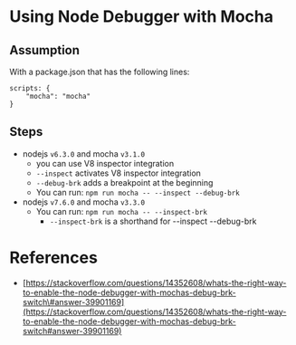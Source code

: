 # Using Node Debugger with Mocha

## Assumption
With a package.json that has the following lines:
```
scripts: {
    "mocha": "mocha"
}
```

## Steps
* nodejs `v6.3.0` and mocha `v3.1.0`
    * you can use V8 inspector integration
    * `--inspect` activates V8 inspector integration
    * `--debug-brk` adds a breakpoint at the beginning
    * You can run: `npm run mocha -- --inspect --debug-brk`
* nodejs `v7.6.0` and mocha `v3.3.0`
    * You can run: `npm run mocha -- --inspect-brk`
        * `--inspect-brk` is a shorthand for --inspect --debug-brk

# References

* [https://stackoverflow.com/questions/14352608/whats-the-right-way-to-enable-the-node-debugger-with-mochas-debug-brk-switch\#answer-39901169](https://stackoverflow.com/questions/14352608/whats-the-right-way-to-enable-the-node-debugger-with-mochas-debug-brk-switch#answer-39901169)



